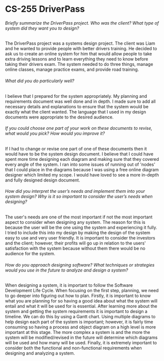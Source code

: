 # CS-255 DriverPass

###### Briefly summarize the DriverPass project. Who was the client? What type of system did they want you to design?

The DriverPass project was a systems design project. The client was Liam and he wanted to provide people with better drivers training. He decided to ask us to create an online system for him that would allow people to take extra driving lessons and to learn everything they need to know before taking their drivers exam. The system needed to do three things, manage online classes, manage practice exams, and provide road training.

###### What did you do particularly well?

I believe that I prepared for the system appropriately. My planning and requirements document was well done and in depth. I made sure to add all necessary details and explanations to ensure that the system would be exactly what the client wanted. The language that I used in my design documents were appropriate to the desired audience.

###### If you could choose one part of your work on these documents to revise, what would you pick? How would you improve it?

If I had to change or revise one part of one of these documents then it would have to be the system design document. I believe that I could have spent more time designing each diagram and making sure that they covered every angle of the system. I ran into some issues of running out of 'nodes' that I could place in the diagrams because I was using a free online diagram designer which limited my scope. I would have loved to see a more in-depth and fully designed design document.

###### How did you interpret the user’s needs and implement them into your system design? Why is it so important to consider the user’s needs when designing?

The user's needs are one of the most important if not the most important aspect to consider when designing any system. The reason for this is because the user will be the one using the system and experiencing it fully. I tried to include this into my design by making the design of the system easy to use and very user friendly. It is important to consider the investors and the client; however, their profits will go up in relation to the users' satisfaction with the system because without them there would be no audience for the system.

###### How do you approach designing software? What techniques or strategies would you use in the future to analyze and design a system?

When designing a system, it is important to follow the Software Development Life Cycle. When focusing on the first step, planning, we need to go deeper into figuring out how to plan. Firstly, it is important to know what you are planning for so having a good idea about what the system will entail and what it will be used for is essential. After learning more about the system and getting the system requirements it is important to design a timeline. We can do this by using a Gantt chart. Using multiple diagrams to help design each part of the system is important; however, it is fairly time consuming so having a process and object diagram on a high level is more important at this stage. The more complex a system is and the more the system will be modified/revised in the future will determine which diagrams will be used and how many will be used. Finally, it is extremely important to consider both the functional and non-functional requirements when designing and analyzing a system.
